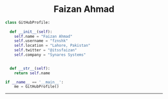 ### 

<h1 align="center">
  <b>Faizan Ahmad</b>
</h1>



```python
class GitHubProfile:
    
  def __init__(self):
    self.name = "Faizan Ahmad"
    self.username = "fznshk"
    self.location = "Lahore, Pakistan"
    self.twitter = "@itssfaizan"
    self.company = "Synares Systems"

  
  def __str__(self):
    return self.name

if __name__ == '__main__':
    me = GitHubProfile()
```



------


